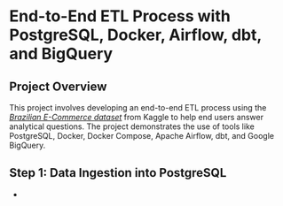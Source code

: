 # End-to-End ETL Process with PostgreSQL, Docker, Airflow, dbt, and BigQuery
## Project Overview
This project involves developing an end-to-end ETL process using the *[Brazilian E-Commerce dataset](https://www.kaggle.com/datasets/olistbr/brazilian-ecommerce)* from Kaggle to help end users answer analytical questions. The project demonstrates the use of tools like PostgreSQL, Docker, Docker Compose, Apache Airflow, dbt, and Google BigQuery.
## Step 1: Data Ingestion into PostgreSQL
-